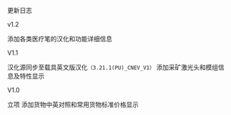 更新日志

v1.2

添加各类医疗笔的汉化和功能详细信息

V1.1

汉化源同步至载具英文版汉化`（3.21.1(PU)_CNEV_V1）`
添加采矿激光头和模组信息及特性显示

V1.0

立项
添加货物中英对照和常用货物标准价格显示
